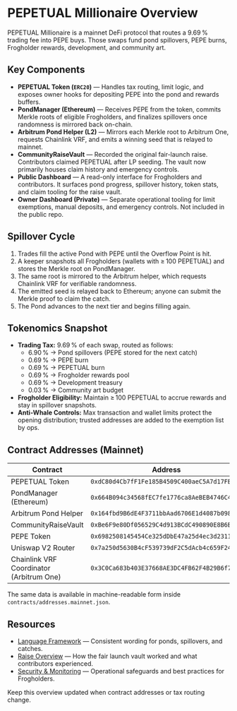 # PEPETUAL Millionaire Overview

PEPETUAL Millionaire is a mainnet DeFi protocol that routes a 9.69 % trading fee into PEPE buys. Those swaps fund pond spillovers, PEPE burns, Frogholder rewards, development, and community art.

## Key Components

- **PEPETUAL Token (`ERC20`)** — Handles tax routing, limit logic, and exposes owner hooks for depositing PEPE into the pond and rewards buffers.
- **PondManager (Ethereum)** — Receives PEPE from the token, commits Merkle roots of eligible Frogholders, and finalizes spillovers once randomness is mirrored back on-chain.
- **Arbitrum Pond Helper (L2)** — Mirrors each Merkle root to Arbitrum One, requests Chainlink VRF, and emits a winning seed that is relayed to mainnet.
- **CommunityRaiseVault** — Recorded the original fair-launch raise. Contributors claimed PEPETUAL after LP seeding. The vault now primarily houses claim history and emergency controls.
- **Public Dashboard** — A read-only interface for Frogholders and contributors. It surfaces pond progress, spillover history, token stats, and claim tooling for the raise vault.
- **Owner Dashboard (Private)** — Separate operational tooling for limit exemptions, manual deposits, and emergency controls. Not included in the public repo.

## Spillover Cycle

1. Trades fill the active Pond with PEPE until the Overflow Point is hit.
2. A keeper snapshots all Frogholders (wallets with ≥ 100 PEPETUAL) and stores the Merkle root on PondManager.
3. The same root is mirrored to the Arbitrum helper, which requests Chainlink VRF for verifiable randomness.
4. The emitted seed is relayed back to Ethereum; anyone can submit the Merkle proof to claim the catch.
5. The Pond advances to the next tier and begins filling again.

## Tokenomics Snapshot

- **Trading Tax:** 9.69 % of each swap, routed as follows:
  - 6.90 % → Pond spillovers (PEPE stored for the next catch)
  - 0.69 % → PEPE burn
  - 0.69 % → PEPETUAL burn
  - 0.69 % → Frogholder rewards pool
  - 0.69 % → Development treasury
  - 0.03 % → Community art budget
- **Frogholder Eligibility:** Maintain ≥ 100 PEPETUAL to accrue rewards and stay in spillover snapshots.
- **Anti-Whale Controls:** Max transaction and wallet limits protect the opening distribution; trusted addresses are added to the exemption list by ops.

## Contract Addresses (Mainnet)

| Contract | Address |
| --- | --- |
| PEPETUAL Token | `0xdC80d4Cb7fF1Fe185B4509C400aeC5A7d17FB19A` |
| PondManager (Ethereum) | `0x664B094c34568fEC7fe1776ca8AeBEB4746C431b` |
| Arbitrum Pond Helper | `0x164fbd9B6dE4F3711bbAad6706E1d4087b0986f0` |
| CommunityRaiseVault | `0xBe6F9e80Df056529C4d913BCdC490890E8B6B70f` |
| PEPE Token | `0x6982508145454Ce325dDbE47a25d4ec3d2311933` |
| Uniswap V2 Router | `0x7a250d5630B4cF539739dF2C5dAcb4c659F2488D` |
| Chainlink VRF Coordinator (Arbitrum One) | `0x3C0Ca683b403E37668AE3DC4FB62F4B29B6f7a3e` |

The same data is available in machine-readable form inside `contracts/addresses.mainnet.json`.

## Resources

- [Language Framework](./LANGUAGE_FRAMEWORK.md) — Consistent wording for ponds, spillovers, and catches.
- [Raise Overview](./RAISE_OVERVIEW.md) — How the fair launch vault worked and what contributors experienced.
- [Security & Monitoring](./SECURITY.md) — Operational safeguards and best practices for Frogholders.

Keep this overview updated when contract addresses or tax routing change.
